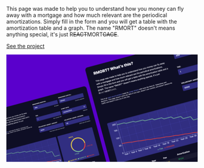 This page was made to help you to understand how you money can fly away with a mortgage and how much relevant are the periodical amortizations. Simply fill in the form and you will get a table with the amortization table and a graph. The name "RMORT" doesn't means anything special, it's just R~~EACT~~MORT~~GAGE~~.

[See the project](https://rmort.vercel.app)

![Screenshot](/public/screenshot.png)

